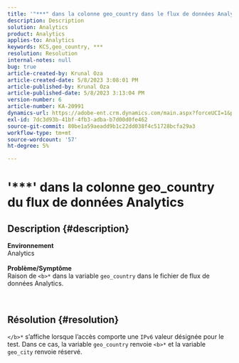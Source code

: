 ```yaml
---
title: '"***" dans la colonne geo_country dans le flux de données Analytics"'
description: Description
solution: Analytics
product: Analytics
applies-to: Analytics
keywords: KCS,geo_country, ***
resolution: Resolution
internal-notes: null
bug: true
article-created-by: Krunal Oza
article-created-date: 5/8/2023 3:08:01 PM
article-published-by: Krunal Oza
article-published-date: 5/8/2023 3:13:04 PM
version-number: 6
article-number: KA-20991
dynamics-url: https://adobe-ent.crm.dynamics.com/main.aspx?forceUCI=1&pagetype=entityrecord&etn=knowledgearticle&id=6da6c01c-b2ed-ed11-8849-6045bd006268
exl-id: 7dc3d93b-41bf-4fb3-adba-b7d00d0fe462
source-git-commit: 80be1a59aeadd9b1c22dd038f4c51728bcfa29a3
workflow-type: tm+mt
source-wordcount: '57'
ht-degree: 5%

---
```


# &#39;\*\*\*&#39; dans la colonne geo_country du flux de données Analytics

## Description {#description}

<b>Environnement</b><br>Analytics<br> <br><b>Problème/Symptôme</b><br>Raison de `<b>*` dans la variable `geo_country` dans le fichier de flux de données Analytics.



 

## Résolution {#resolution}

`</b>*` s’affiche lorsque l’accès comporte une `IPv6` valeur désignée pour le test. Dans ce cas, la variable `geo_country` renvoie `<b>*` et la variable `geo_city` renvoie réservé.
